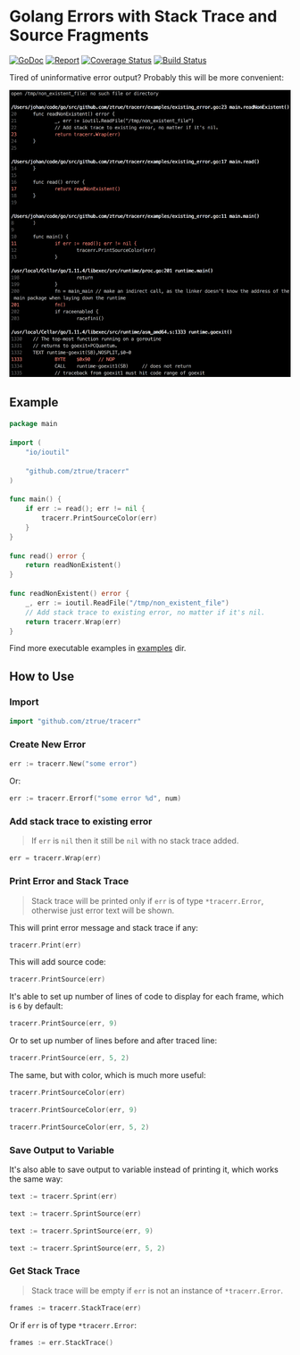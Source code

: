 # Golang Errors with Stack Trace and Source Fragments

[![GoDoc](https://godoc.org/github.com/ztrue/tracerr?status.svg)](https://godoc.org/github.com/ztrue/tracerr)
[![Report](https://goreportcard.com/badge/github.com/ztrue/tracerr)](https://goreportcard.com/report/github.com/ztrue/tracerr)
[![Coverage Status](https://coveralls.io/repos/github/ztrue/tracerr/badge.svg?branch=master)](https://coveralls.io/github/ztrue/tracerr?branch=master)
[![Build Status](https://travis-ci.com/ztrue/tracerr.svg?branch=master)](https://travis-ci.com/ztrue/tracerr)

Tired of uninformative error output? Probably this will be more convenient:

![Output](output.png)

## Example

```go
package main

import (
	"io/ioutil"

	"github.com/ztrue/tracerr"
)

func main() {
	if err := read(); err != nil {
		tracerr.PrintSourceColor(err)
	}
}

func read() error {
	return readNonExistent()
}

func readNonExistent() error {
	_, err := ioutil.ReadFile("/tmp/non_existent_file")
	// Add stack trace to existing error, no matter if it's nil.
	return tracerr.Wrap(err)
}
```

Find more executable examples in [examples](examples) dir.

## How to Use

### Import

```go
import "github.com/ztrue/tracerr"
```

### Create New Error

```go
err := tracerr.New("some error")
```

Or:

```go
err := tracerr.Errorf("some error %d", num)
```

### Add stack trace to existing error

> If `err` is `nil` then it still be `nil` with no stack trace added.

```go
err = tracerr.Wrap(err)
```

### Print Error and Stack Trace

> Stack trace will be printed only if `err` is of type `*tracerr.Error`, otherwise just error text will be shown.

This will print error message and stack trace if any:

```go
tracerr.Print(err)
```

This will add source code:

```go
tracerr.PrintSource(err)
```

It's able to set up number of lines of code to display for each frame, which is `6` by default:

```go
tracerr.PrintSource(err, 9)
```

Or to set up number of lines before and after traced line:

```go
tracerr.PrintSource(err, 5, 2)
```

The same, but with color, which is much more useful:

```go
tracerr.PrintSourceColor(err)
```

```go
tracerr.PrintSourceColor(err, 9)
```

```go
tracerr.PrintSourceColor(err, 5, 2)
```

### Save Output to Variable

It's also able to save output to variable instead of printing it, which works the same way:

```go
text := tracerr.Sprint(err)
```

```go
text := tracerr.SprintSource(err)
```

```go
text := tracerr.SprintSource(err, 9)
```

```go
text := tracerr.SprintSource(err, 5, 2)
```

### Get Stack Trace

> Stack trace will be empty if `err` is not an instance of `*tracerr.Error`.

```go
frames := tracerr.StackTrace(err)
```

Or if `err` is of type `*tracerr.Error`:

```go
frames := err.StackTrace()
```
